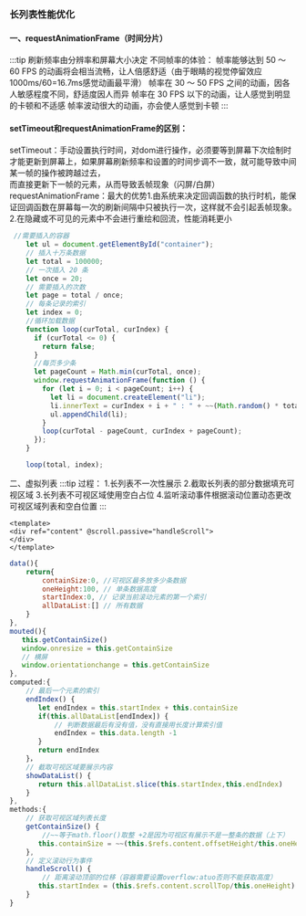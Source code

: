 ### 长列表性能优化
#### 一、requestAnimationFrame（时间分片）
:::tip
刷新频率由分辨率和屏幕大小决定
不同帧率的体验：
帧率能够达到 50 ～ 60 FPS 的动画将会相当流畅，让人倍感舒适（由于眼睛的视觉停留效应 1000ms/60=16.7ms感觉动画最平滑）
帧率在 30 ～ 50 FPS 之间的动画，因各人敏感程度不同，舒适度因人而异
帧率在 30 FPS 以下的动画，让人感觉到明显的卡顿和不适感
帧率波动很大的动画，亦会使人感觉到卡顿
:::
#### setTimeout和requestAnimationFrame的区别：
setTimeout：手动设置执行时间，对dom进行操作，必须要等到屏幕下次绘制时才能更新到屏幕上，如果屏幕刷新频率和设置的时间步调不一致，就可能导致中间某一帧的操作被跨越过去，<br/>
而直接更新下一帧的元素，从而导致丢帧现象（闪屏/白屏）<br/>
requestAnimationFrame：最大的优势1.由系统来决定回调函数的执行时机，能保证回调函数在屏幕每一次的刷新间隔中只被执行一次，这样就不会引起丢帧现象。2.在隐藏或不可见的元素中不会进行重绘和回流，性能消耗更小<br/>

```js
 //需要插入的容器
    let ul = document.getElementById("container");
    // 插入十万条数据
    let total = 100000;
    // 一次插入 20 条
    let once = 20;
    // 需要插入的次数
    let page = total / once;
    // 每条记录的索引
    let index = 0;
    //循环加载数据
    function loop(curTotal, curIndex) {
      if (curTotal <= 0) {
        return false;
      }
      //每页多少条
      let pageCount = Math.min(curTotal, once);
      window.requestAnimationFrame(function () {
        for (let i = 0; i < pageCount; i++) {
          let li = document.createElement("li");
          li.innerText = curIndex + i + " : " + ~~(Math.random() * total);
          ul.appendChild(li);
        }
        loop(curTotal - pageCount, curIndex + pageCount);
      });
    }

    loop(total, index);
```
二、虚拟列表
:::tip
过程：
1.长列表不一次性展示
2.截取长列表的部分数据填充可视区域
3.长列表不可视区域使用空白占位
4.监听滚动事件根据滚动位置动态更改可视区域列表和空白位置
:::

```vue
<template>
<div ref="content" @scroll.passive="handleScroll">
</div>
</template>
```
```js
data(){
    return{
        containSize:0, //可视区最多放多少条数据
        oneHeight:100, // 单条数据高度
        startIndex:0, // 记录当前滚动元素的第一个索引
        allDataList:[] // 所有数据
    }
},
mouted(){
   this.getContainSize()
   window.onresize = this.getContainSize
   // 横屏
   window.orientationchange = this.getContainSize
},
computed:{
    // 最后一个元素的索引
    endIndex() {
       let endIndex = this.startIndex + this.containSize
       if(this.allDataList[endIndex]) {
           // 判断数据最后有没有值，没有直接用长度计算索引值
           endIndex = this.data.length -1
       }
       return endIndex
    }，
    // 截取可视区域要展示内容
    showDataList() {
       return this.allDataList.slice(this.startIndex,this.endIndex)
    }
},
methods:{
    // 获取可视区域列表长度
    getContainSize() {
        //~~等于math.floor()取整 +2是因为可视区有展示不是一整条的数据（上下）
       this.containSize = ~~(this.$refs.content.offsetHeight/this.oneHeight) + 2
    },
    // 定义滚动行为事件
    handleScroll() {
        // 距离滚动顶部的位移（容器需要设置overflow:atuo否则不能获取高度） 
       this.startIndex = (this.$refs.content.scrollTop/this.oneHeight)
    }
}

```